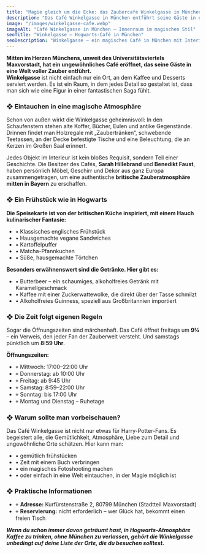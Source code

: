 ```yaml
---
title: "Magie gleich um die Ecke: das Zaubercafé Winkelgasse in München"
description: "Das Café Winkelgasse in München entführt seine Gäste in eine magische Welt – mit Hogwarts-Atmosphäre, zauberhaftem Frühstück und vielen Details."
image: "/images/winkelgasse-cafe.webp"
imageAlt: "Café Winkelgasse in München – Innenraum im magischen Stil"
seoTitle: "Winkelgasse – Hogwarts-Café in München"
seoDescription: "Winkelgasse – ein magisches Café in München mit Interior und Menü im Stil von Harry Potter. Frühstück, Getränke, Magie und Hogwarts-Flair."
---
```


**Mitten im Herzen Münchens, unweit des Universitätsviertels Maxvorstadt, hat ein ungewöhnliches Café eröffnet, das seine Gäste in eine Welt voller Zauber entführt.**  
**Winkelgasse** ist nicht einfach nur ein Ort, an dem Kaffee und Desserts serviert werden. Es ist ein Raum, in dem jedes Detail so gestaltet ist, dass man sich wie eine Figur in einer fantastischen Saga fühlt.

### ❖ Eintauchen in eine magische Atmosphäre

Schon von außen wirkt die Winkelgasse geheimnisvoll: In den Schaufenstern stehen alte Koffer, Bücher, Eulen und antike Gegenstände. Drinnen findet man Holzregale mit „Zaubertränken“, schwebende Teetassen, an der Decke befestigte Tische und eine Beleuchtung, die an Kerzen im Großen Saal erinnert.

Jedes Objekt im Interieur ist kein bloßes Requisit, sondern Teil einer Geschichte. Die Besitzer des Cafés, **Sarah Hillebrand** und **Benedikt Faust**, haben persönlich Möbel, Geschirr und Dekor aus ganz Europa zusammengetragen, um eine authentische **britische Zauberatmosphäre mitten in Bayern** zu erschaffen.

### ❖ Ein Frühstück wie in Hogwarts

**Die Speisekarte ist von der britischen Küche inspiriert, mit einem Hauch kulinarischer Fantasie:**
- • Klassisches englisches Frühstück  
- • Hausgemachte vegane Sandwiches  
- • Kartoffelpuffer  
- • Matcha-Pfannkuchen  
- • Süße, hausgemachte Törtchen  

**Besonders erwähnenswert sind die Getränke. Hier gibt es:**
- • Butterbeer – ein schaumiges, alkoholfreies Getränk mit Karamellgeschmack  
- • Kaffee mit einer Zuckerwattewolke, die direkt über der Tasse schmilzt  
- • Alkoholfreies Guinness, speziell aus Großbritannien importiert  

### ❖ Die Zeit folgt eigenen Regeln

Sogar die Öffnungszeiten sind märchenhaft. Das Café öffnet freitags um **9¾** – ein Verweis, den jeder Fan der Zauberwelt versteht. Und samstags pünktlich um **8:59 Uhr**.

**Öffnungszeiten:**
- ⌖ Mittwoch: 17:00–22:00 Uhr  
- ⌖ Donnerstag: ab 10:00 Uhr  
- ⌖ Freitag: ab 9:45 Uhr  
- ⌖ Samstag: 8:59–22:00 Uhr  
- ⌖ Sonntag: bis 17:00 Uhr  
- ⌖ Montag und Dienstag – Ruhetage  

### ❖ Warum sollte man vorbeischauen?

Das Café Winkelgasse ist nicht nur etwas für Harry-Potter-Fans. Es begeistert alle, die Gemütlichkeit, Atmosphäre, Liebe zum Detail und ungewöhnliche Orte schätzen. Hier kann man:

- • gemütlich frühstücken  
- • Zeit mit einem Buch verbringen  
- • ein magisches Fotoshooting machen  
- • oder einfach in eine Welt eintauchen, in der Magie möglich ist  

### ❖ Praktische Informationen

- ⌖ **Adresse:** Kurfürstenstraße 2, 80799 München (Stadtteil Maxvorstadt)  
- ⌖ **Reservierung:** nicht erforderlich – wer Glück hat, bekommt einen freien Tisch  

_**Wenn du schon immer davon geträumt hast, in Hogwarts-Atmosphäre Kaffee zu trinken, ohne München zu verlassen, gehört die Winkelgasse unbedingt auf deine Liste der Orte, die du besuchen solltest.**_
